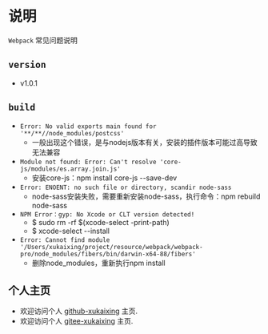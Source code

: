 # 说明

  `Webpack` 常见问题说明

## `version`  

- v1.0.1

## `build`

- `Error: No valid exports main found for '**/**//node_modules/postcss'`
  - 一般出现这个错误，是与nodejs版本有关，安装的插件版本可能过高导致无法兼容
- `Module not found: Error: Can't resolve 'core-js/modules/es.array.join.js'`
  - 安装core-js：npm install core-js --save-dev  
- `Error: ENOENT: no such file or directory, scandir node-sass`
  - node-sass安装失败，需要重新安装node-sass，执行命令：npm rebuild node-sass
- `NPM Error：gyp: No Xcode or CLT version detected!`
  - $ sudo rm -rf $(xcode-select -print-path)
  - $ xcode-select --install
- `Error: Cannot find module '/Users/xukaixing/project/resource/webpack/webpack-pro/node_modules/fibers/bin/darwin-x64-88/fibers'`
  - 删除node_modules，重新执行npm install  
  
## 个人主页

- 欢迎访问个人 [github-xukaixing](https://github.com/xukaixing) 主页.
- 欢迎访问个人 [gitee-xukaixing](https://gitee.com/xukaixing) 主页.
  
